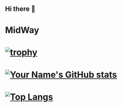 ## Hi there 👋

# MidWay
# [![trophy](https://github-profile-trophy.vercel.app/?username=MidWay-Projects0&theme=juicyfresh&row=1&column=6)](https://github.com/ryo-ma/github-profile-trophy)
# [![Your Name's GitHub stats](https://github-readme-stats.vercel.app/api?username=MidWay-Projects&show_icons=true&count_private=true&theme=highcontrast)](https://github.com/YOUR_USERNAME) 
# [![Top Langs](https://github-readme-stats.vercel.app/api/top-langs/?username=MidWay_Projects&theme=highcontrast&layout=compact)](https://github.com/anuraghazra/github-readme-stats)
